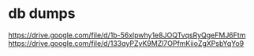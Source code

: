 # db dumps
https://drive.google.com/file/d/1b-56xlpwhy1e8JOQTvqsRyQgeFMJ6Ftm
https://drive.google.com/file/d/133qyPZyK9MZl7OPfmKiioZgXPsbYqYo9
